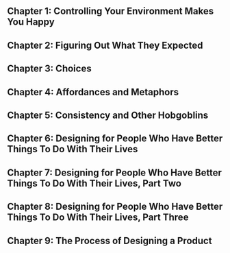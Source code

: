 



## Chapter 1: Controlling Your Environment Makes You Happy



## Chapter 2: Figuring Out What They Expected





## Chapter 3: Choices




## Chapter 4: Affordances and Metaphors





## Chapter 5: Consistency and Other Hobgoblins



## Chapter 6: Designing for People Who Have Better Things To Do With Their Lives





## Chapter 7: Designing for People Who Have Better Things To Do With Their Lives, Part Two




## Chapter 8: Designing for People Who Have Better Things To Do With Their Lives, Part Three



## Chapter 9: The Process of Designing a Product
